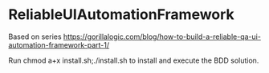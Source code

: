 # ReliableUIAutomationFramework

Based on series https://gorillalogic.com/blog/how-to-build-a-reliable-qa-ui-automation-framework-part-1/

Run chmod a+x install.sh;./install.sh to install and execute the BDD solution.
